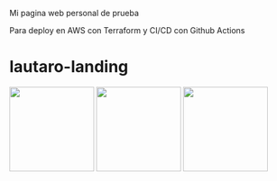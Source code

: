 Mi pagina web personal de prueba

Para deploy en AWS con Terraform y CI/CD con Github Actions
# lautaro-landing

<img src="https://github.com/lauch4/lautaro-landing/assets/113056959/5341e442-7463-4bc8-95ea-fcf24cc2982d" width="150" />
<img src="https://github.com/lauch4/lautaro-landing/assets/113056959/7bd1b485-1b5f-477d-9aed-6aa41070de8f" width="150" />
<img src="https://github.com/lauch4/lautaro-landing/assets/113056959/5c2664f9-884c-46c1-8e71-d1710ebc41d9" width="150" />


